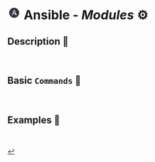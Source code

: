 # <img src="../../assets/img/ansible.png" width="30px"> **Ansible** - ***Modules*** ⚙️


## **Description** 👀

<br />

## **Basic** `Commands` 📝

<br />


## **Examples** 🧩

<br />

[↩️](../README.md)
